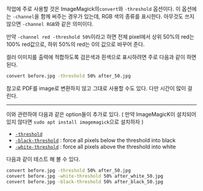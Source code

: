 작업에 주로 사용할 것은 ImageMagick의`convert`와 `-threshold` 옵션이다. 이 옵션에는 `-channel`을 함께 써주는 경우가 있는데, RGB 색의 종류를 표시한다. 아무것도 쓰지 않으면 `-channel RGB`와 같은 의미이다. 

만약 `-channel red -threshold 50%`이라고 하면 전체 pixel에서 상위 50%의 red는 100% red값으로, 하위 50%의 red는 0의 값으로 바꾸어 준다. 

컬러 이미지를 출력에 적합하도록 검은색과 흰색으로 표시하려면 주로 다음과 같이 하면 된다. 

```bash
convert before.jpg -threshold 50% after_50.jpg
```

참고로 PDF를 image로 변환하지 않고 그대로 사용할 수도 있다. 다만 시간이 많이 걸린다. 

***

이와 관련하여 다음과 같은 option들이 추가로 있다. ( 만약 ImageMagicK이 설치되어 있지 않다면 `sudo apt install imagemagick`으로 설치하자 )

* [`-threshold`](https://imagemagick.org/script/command-line-options.php#threshold)
* [`-black-threshold`](https://imagemagick.org/script/command-line-options.php#black-threshold) : force all pixels below the threshold into black
* [`-white-threshold`](https://imagemagick.org/script/command-line-options.php#white-threshold) : force all pixels above the threshold into white

다음과 같이 테스트 해 볼 수 있다. 

```bash
convert before.jpg -threshold 50% after_50.jpg
convert before.jpg -white-threshold 50% after_white_50.jpg
convert before.jpg -black-threshold 50% after_black_50.jpg
```


